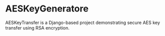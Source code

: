 # AESKeyGeneratore
AESKeyTransfer is a Django-based project demonstrating secure AES key transfer using RSA encryption. 
